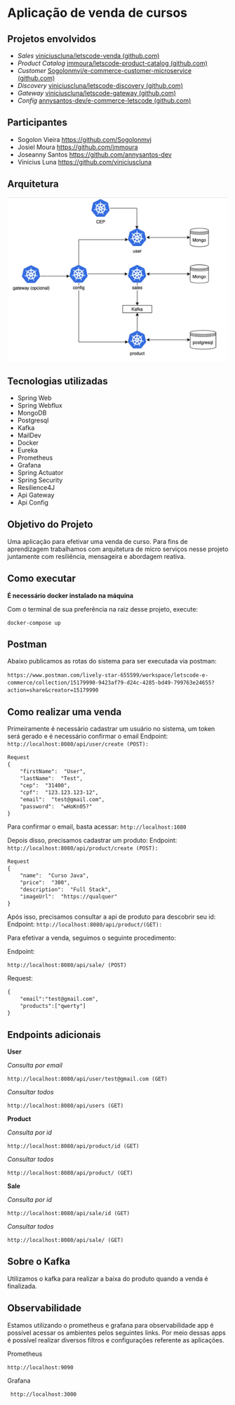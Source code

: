 # **Aplicação de venda de cursos**

## **Projetos envolvidos**

 - *Sales* [viniciuscluna/letscode-venda (github.com)](https://github.com/viniciuscluna/letscode-venda)
 - *Product Catalog* [jmmoura/letscode-product-catalog (github.com)](https://github.com/jmmoura/letscode-product-catalog)
 - *Customer* [Sogolonmvj/e-commerce-customer-microservice (github.com)](https://github.com/Sogolonmvj/e-commerce-customer-microservice)
 - *Discovery* [viniciuscluna/letscode-discovery (github.com)](https://github.com/viniciuscluna/letscode-discovery)
 - *Gateway* [viniciuscluna/letscode-gateway (github.com)](https://github.com/viniciuscluna/letscode-gateway)
 - *Config* [annysantos-dev/e-commerce-letscode (github.com)](https://github.com/annysantos-dev/e-commerce-letscode/tree/master/config-server/config-server)

## **Participantes**
 - Sogolon Vieira <https://github.com/Sogolonmvj> 
 - Josiel Moura <https://github.com/jmmoura> 
 - Joseanny Santos <https://github.com/annysantos-dev> 
 - Vinícius Luna <https://github.com/viniciuscluna>

 ## **Arquitetura**

![Arquitetura do projeto](https://raw.githubusercontent.com/viniciuscluna/letscode-compose/main/img/Arquitetura-ECommerce.jpg)

## **Tecnologias utilizadas**
 - Spring Web
 - Spring Webflux
 - MongoDB
 - Postgresql
 - Kafka
 - MailDev
 - Docker
 - Eureka
 - Prometheus
 - Grafana
 - Spring Actuator
 -  Spring Security
 - Resilience4J
 - Api Gateway
 - Api Config
## **Objetivo do Projeto**

Uma aplicação para efetivar uma venda de curso. Para fins de aprendizagem trabalhamos com arquitetura de micro serviços nesse projeto juntamente com resiliência, mensageira e abordagem reativa. 

## **Como executar**

**É necessário docker instalado na máquina**

Com o terminal de sua preferência na raiz desse projeto, execute:

    docker-compose up

## **Postman**

Abaixo publicamos as rotas do sistema para ser executada via postman:

`https://www.postman.com/lively-star-655599/workspace/letscode-e-commerce/collection/15179990-9423af79-d24c-4285-bd49-799763e24655?action=share&creator=15179990`

## **Como realizar uma venda**

Primeiramente é necessário cadastrar um usuário no sistema, um token será gerado e é necessário confirmar o email
Endpoint: 
`http://localhost:8080/api/user/create (POST):`

    Request
    {
	    "firstName":  "User",
		"lastName":  "Test",
		"cep":  "31400",
		"cpf":  "123.123.123-12",
		"email":  "test@gmail.com",
		"password":  "wHoKn05?"
	}

Para confirmar o email, basta acessar:
`http://localhost:1080`

Depois disso, precisamos cadastrar um produto:
Endpoint: 
`http://localhost:8080/api/product/create (POST):`

    Request
    {
	    "name":  "Curso Java",
	    "price":  "300",
	    "description":  "Full Stack",
	    "imageUrl":  "https://qualquer"
    }

Após isso, precisamos consultar a api de produto para descobrir seu id:
   Endpoint: 
`http://localhost:8080/api/product/(GET):`

Para efetivar a venda, seguimos o seguinte procedimento:

Endpoint: 

    http://localhost:8080/api/sale/ (POST)

Request:

    {
	    "email":"test@gmail.com",
	    "products":["qwerty"]
    }


## **Endpoints adicionais**

**User**

*Consulta por email*

	http://localhost:8080/api/user/test@gmail.com (GET)

*Consultar todos*

    http://localhost:8080/api/users (GET)

**Product**

*Consulta por id*

	http://localhost:8080/api/product/id (GET)

*Consultar todos*

    http://localhost:8080/api/product/ (GET)

**Sale**

*Consulta por id*

	http://localhost:8080/api/sale/id (GET)

*Consultar todos*

    http://localhost:8080/api/sale/ (GET)

## Sobre o Kafka

Utilizamos o kafka para realizar a baixa do produto quando a venda é finalizada.

## Observabilidade

Estamos utilizando o prometheus e grafana para observabilidade app é possível acessar os ambientes pelos seguintes links. Por meio dessas apps é possível realizar diversos filtros e configurações referente as aplicações.

Prometheus

	http://localhost:9090

Grafana 

     http://localhost:3000

